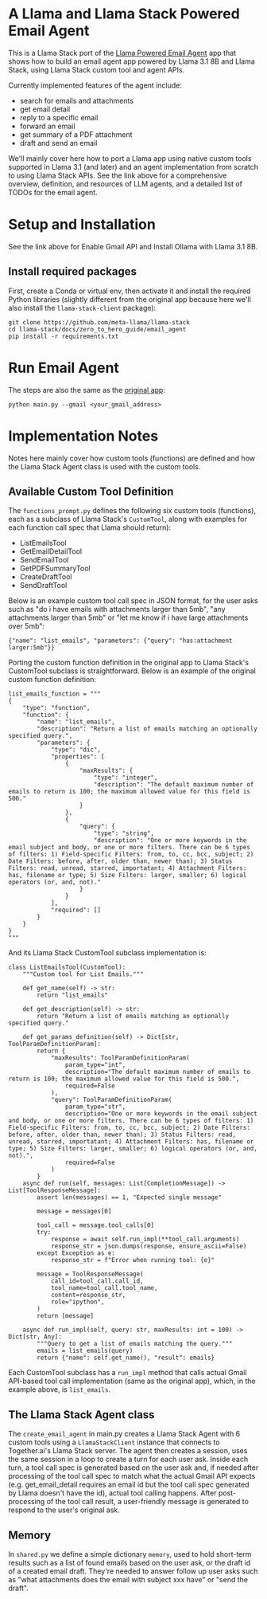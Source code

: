 # A Llama and Llama Stack Powered Email Agent

This is a Llama Stack port of the [Llama Powered Email Agent](https://github.com/meta-llama/llama-recipes/tree/main/recipes/use_cases/email_agent) app that shows how to build an email agent app powered by Llama 3.1 8B and Llama Stack, using Llama Stack custom tool and agent APIs. 

Currently implemented features of the agent include:
* search for emails and attachments
* get email detail
* reply to a specific email 
* forward an email
* get summary of a PDF attachment
* draft and send an email

We'll mainly cover here how to port a Llama app using native custom tools supported in Llama 3.1 (and later) and an agent implementation from scratch to using Llama Stack APIs. See the link above for a comprehensive overview, definition, and resources of LLM agents, and a detailed list of TODOs for the email agent.

# Setup and Installation

See the link above for Enable Gmail API and Install Ollama with Llama 3.1 8B.

## Install required packages
First, create a Conda or virtual env, then activate it and install the required Python libraries (slightly different from the original app because here we'll also install the `llama-stack-client` package):
```
git clone https://github.com/meta-llama/llama-stack
cd llama-stack/docs/zero_to_hero_guide/email_agent
pip install -r requirements.txt
```

# Run Email Agent

The steps are also the same as the [original app](https://github.com/meta-llama/llama-recipes/tree/main/recipes/use_cases/email_agent):

```
python main.py --gmail <your_gmail_address>
```

# Implementation Notes
Notes here mainly cover how custom tools (functions) are defined and how the Llama Stack Agent class is used with the custom tools.

## Available Custom Tool Definition
The `functions_prompt.py` defines the following six custom tools (functions), each as a subclass of Llama Stack's `CustomTool`, along with examples for each function call spec that Llama should return):

* ListEmailsTool
* GetEmailDetailTool
* SendEmailTool
* GetPDFSummaryTool
* CreateDraftTool
* SendDraftTool

Below is an example custom tool call spec in JSON format, for the user asks such as "do i have emails with attachments larger than 5mb", "any attachments larger than 5mb" or "let me know if i have large attachments over 5mb":
```
{"name": "list_emails", "parameters": {"query": "has:attachment larger:5mb"}}
```

Porting the custom function definition in the original app to Llama Stack's CustomTool subclass is straightforward. Below is an example of the original custom function definition:
```
list_emails_function = """
{
    "type": "function",
    "function": {
        "name": "list_emails",
        "description": "Return a list of emails matching an optionally specified query.",
        "parameters": {
            "type": "dic",
            "properties": [
                {
                    "maxResults": {
                        "type": "integer",
                        "description": "The default maximum number of emails to return is 100; the maximum allowed value for this field is 500."
                    }
                },              
                {
                    "query": {
                        "type": "string",
                        "description": "One or more keywords in the email subject and body, or one or more filters. There can be 6 types of filters: 1) Field-specific Filters: from, to, cc, bcc, subject; 2) Date Filters: before, after, older than, newer than); 3) Status Filters: read, unread, starred, importatant; 4) Attachment Filters: has, filename or type; 5) Size Filters: larger, smaller; 6) logical operators (or, and, not)."
                    }
                }
            ],
            "required": []
        }
    }
}
"""
```

And its Llama Stack CustomTool subclass implementation is:
```
class ListEmailsTool(CustomTool):
    """Custom tool for List Emails."""

    def get_name(self) -> str:
        return "list_emails"

    def get_description(self) -> str:
        return "Return a list of emails matching an optionally specified query."

    def get_params_definition(self) -> Dict[str, ToolParamDefinitionParam]:
        return {
            "maxResults": ToolParamDefinitionParam(
                param_type="int",
                description="The default maximum number of emails to return is 100; the maximum allowed value for this field is 500.",
                required=False
            ),
            "query": ToolParamDefinitionParam(
                param_type="str",
                description="One or more keywords in the email subject and body, or one or more filters. There can be 6 types of filters: 1) Field-specific Filters: from, to, cc, bcc, subject; 2) Date Filters: before, after, older than, newer than); 3) Status Filters: read, unread, starred, importatant; 4) Attachment Filters: has, filename or type; 5) Size Filters: larger, smaller; 6) logical operators (or, and, not).",
                required=False
            )
        }
    async def run(self, messages: List[CompletionMessage]) -> List[ToolResponseMessage]:
        assert len(messages) == 1, "Expected single message"

        message = messages[0]

        tool_call = message.tool_calls[0]
        try:
            response = await self.run_impl(**tool_call.arguments)
            response_str = json.dumps(response, ensure_ascii=False)
        except Exception as e:
            response_str = f"Error when running tool: {e}"

        message = ToolResponseMessage(
            call_id=tool_call.call_id,
            tool_name=tool_call.tool_name,
            content=response_str,
            role="ipython",
        )
        return [message]

    async def run_impl(self, query: str, maxResults: int = 100) -> Dict[str, Any]:
        """Query to get a list of emails matching the query."""
        emails = list_emails(query)
        return {"name": self.get_name(), "result": emails}
```

Each CustomTool subclass has a `run_impl` method that calls actual Gmail API-based tool call implementation (same as the original app), which, in the example above, is `list_emails`.

## The Llama Stack Agent class

The `create_email_agent` in main.py creates a Llama Stack Agent with 6 custom tools using a `LlamaStackClient` instance that connects to Together.ai's Llama Stack server. The agent then creates a session, uses the same session in a loop to create a turn for each user ask. Inside each turn, a tool call spec is generated based on the user ask and, if needed after processing of the tool call spec to match what the actual Gmail API expects (e.g. get_email_detail requires an email id but the tool call spec generated by Llama doesn't have the id), actual tool calling happens. After post-processing of the tool call result, a user-friendly message is generated to respond to the user's original ask. 

## Memory

In `shared.py` we define a simple dictionary `memory`, used to hold short-term results such as a list of found emails based on the user ask, or the draft id of a created email draft. They're needed to answer follow up user asks such as "what attachments does the email with subject xxx have" or "send the draft". 
